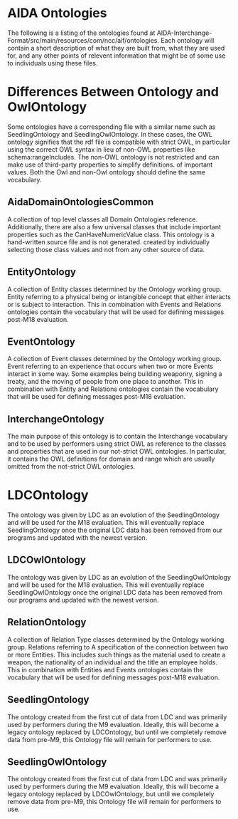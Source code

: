 # AIDA Ontologies

The following is a listing of the ontologies found at AIDA-Interchange-Format/src/main/resources/com/ncc/aif/ontologies.
Each ontology will contain a short description of what they are built from, what they are used for,
and any other points of relevent information that might be of some use to individuals using these files.

# Differences Between Ontology and OwlOntology

Some ontologies have a corresponding file with a similar name such as SeedlingOntology and SeedlingOwlOntology. In these
cases, the OWL ontology signifies that the rdf file is compatible with strict OWL, in particular using the correct OWL syntax
in lieu of non-OWL properties like schema:rangeIncludes. The non-OWL ontology is not restricted and can make use of third-party properties to simplify definitions.
of important values.  Both the Owl and non-Owl ontology should define the same vocabulary.

## AidaDomainOntologiesCommon

A collection of top level classes all Domain Ontologies reference.  Additionally, there are
also a few universal classes that include important properties such as the CanHaveNumericValue class.  This ontology is a hand-written source file and is not generated.
created by individually selecting those class values and not from any other source of data.

## EntityOntology

A collection of Entity classes determined by the Ontology working group.  Entity referring to
a physical being or intangible concept that either interacts or is subject to interaction.  This in combination with Events
and Relations ontologies contain the vocabulary that will be used for defining messages post-M18 evaluation.

## EventOntology

A collection of Event classes determined by the Ontology working group.  Event referring to
an experience that occurs when two or more Events interact in some way.  Some examples being building weaponry, signing a
treaty, and the moving of people from one place to another. This in combination with Entity
and Relations ontologies contain the vocabulary that will be used for defining messages post-M18 evaluation.

## InterchangeOntology

The main purpose of this ontology is to contain the Interchange vocabulary and to be used by performers using strict OWL
as reference to the classes and properties that are used in our not-strict OWL ontologies. In particular, it contains
the OWL definitions for domain and range which are usually omitted from the not-strict OWL ontologies.

# LDCOntology

The ontology was given by LDC as an evolution of the SeedlingOntology and will be used for the M18 evaluation.  This will eventually
replace SeedlingOntology once the original LDC data has been removed from our programs and updated with the newest version.

## LDCOwlOntology

The ontology was given by LDC as an evolution of the SeedlingOwlOntology and will be used for the M18 evaluation.  This will eventually
replace SeedlingOwlOntology once the original LDC data has been removed from our programs and updated with the newest version.

## RelationOntology

A collection of Relation Type classes determined by the Ontology working group.  Relations referring to
A specification of the connection between two or more Entities. This includes such things as the material used to create
a weapon, the nationality of an individual and the title an employee holds. This in combination with Entities
and Events ontologies contain the vocabulary that will be used for defining messages post-M18 evaluation.

## SeedlingOntology

The ontology created from the first cut of data from LDC and was primarily used by performers during the M9 evaluation.
Ideally, this will become a legacy ontology replaced by LDCOntology, but until we completely remove data from pre-M9, this
Ontology file will remain for performers to use.

## SeedlingOwlOntology

The ontology created from the first cut of data from LDC and was primarily used by performers during the M9 evaluation.
Ideally, this will become a legacy ontology replaced by LDCOwlOntology, but until we completely remove data from pre-M9, this
Ontology file will remain for performers to use.

